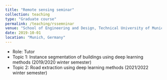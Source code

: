 ```yaml
---
title: "Remote sensing seminar"
collection: teaching
type: "Graduate course"
permalink: /teaching/rssemninar
venue: "School of Engineering and Design, Technical University of Munich"
date: 2019-10-01
location: "Munich, Germany"
---
```

* Role: Tutor
* Topic 1: Instance segmentation of buildings using deep learning methods (2019/2020 winter semester)
* Topic 2: Road extraction using deep learning methods (2021/2022 winter semester)
